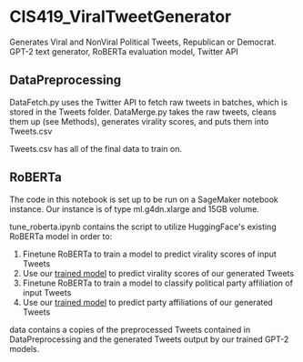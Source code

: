 # CIS419_ViralTweetGenerator
Generates Viral and NonViral Political Tweets, Republican or Democrat. GPT-2 text generator, RoBERTa evaluation model, Twitter API

## DataPreprocessing
DataFetch.py uses the Twitter API to fetch raw tweets in batches, which is stored in the Tweets folder.
DataMerge.py takes the raw tweets, cleans them up (see Methods), generates virality scores, and puts them into Tweets.csv

Tweets.csv has all of the final data to train on.

## RoBERTa
The code in this notebook is set up to be run on a SageMaker notebook instance. Our instance is of type ml.g4dn.xlarge and 15GB volume. 

tune_roberta.ipynb contains the script to utilize HuggingFace's existing RoBERTa model in order to:
1. Finetune RoBERTa to train a model to predict virality scores of input Tweets
2. Use our [trained model](https://drive.google.com/file/d/1BkpLYFRZUJg7iKMiW6LngT-VuN4-CXNY/view?usp=sharing) to predict virality scores of our generated Tweets
3. Finetune RoBERTa to train a model to classify political party affiliation of input Tweets
4. Use our [trained model](https://drive.google.com/file/d/1_oHLlOVbjhK6iDUfV0Yd-07LRjp9drT4/view?usp=sharing) to predict party affiliations of our generated Tweets

data contains a copies of the preprocessed Tweets contained in DataPreprocessing and the generated Tweets output by our trained GPT-2 models.
